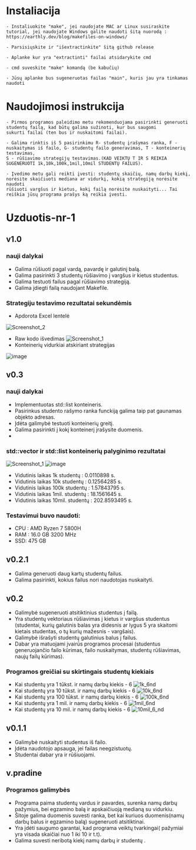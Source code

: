 # Instaliacija 
```
- Instaliuokite "make", jei naudojate MAC ar Linux susiraskite tutorial, jei naudojate Windows galite naudoti šitą nuorodą :
https://earthly.dev/blog/makefiles-on-windows/

- Parsisiųskite ir "išextractinkite" šitą github release

- Aplanke kur yra "extractinti" failai atsidarykite cmd

- cmd suveskite "make" komandą (be kabučių)

- Jūsų aplanke bus sugeneruotas failas "main", kuris jau yra tinkamas naudoti

```
# Naudojimosi instrukcija 
```
- Pirmos programos paleidimo metu rekomenduojama pasirinkti generuoti studentų failą, kad būtų galima sužinoti, kur bus saugomi
sukurti failai (ten bus ir nuskaitomi failai).

- Galima rinktis iš 5 pasirinkimu R- studentų įrašymas ranka, F - nuskaitymas iš failo, G- studentų failo generavimas, T - konteinerių testavimas,
S - rūšiavimo strategijų testavimas.(KAD VEIKTŲ T IR S REIKIA SUGENERUOTI 1k,10k,100k,1mil,10mil STUDENTŲ FAILUS).

- Įvedimo metu gali reikti įvesti: studentų skaičių, namų darbų kiekį, norėsite skaičiuoti mediana ar vidurkį, kokią strategiją norėsite naudoti
rūšiuoti vargšus ir kietus, kokį failą norėsite nuskaityti... Tai reiškia jūsų programa prašys ką reikia įvesti.

```
# Uzduotis-nr-1
## v1.0 
### nauji dalykai
* Galima rūšiuoti pagal vardą, pavardę ir galutinį balą.
* Galima pasirinkti 3 studentų rūšiavimo į vargšus ir kietus studentus. 
* Galima testuoti failus pagal rūšiavimo strategiją.
* Galima įdiegti failą naudojant Makefile.

### Strategiju testavimo rezultatai sekundėmis
* Apdorota Excel lentelė


![Screenshot_2](https://github.com/laurinykas/Uzduotis-nr-1/assets/112711939/c1684dd1-0538-4a1d-83ae-7ef2aeb150de)
* Raw kodo išvedimas
![Screenshot_1](https://github.com/laurinykas/Uzduotis-nr-1/assets/112711939/5d3602ba-938d-4483-98ca-e528e362dc54)
* Konteinerių vidurkiai atskiriant strategijas

![image](https://github.com/laurinykas/Uzduotis-nr-1/assets/112711939/e34e6e45-8d56-4801-934b-e19126dbf0c5)


## v0.3 
### nauji dalykai
* Implementuotas std::list konteineris.
* Pasirinkus studento rašymo ranka funckiją galima taip pat gaunamas objekto adresas.
* Įdėta galimybė testuoti konteinerių greitį.
* Galima pasirinkti į kokį konteinerį įrašysite duomenis.
* 
### std::vector ir std::list konteinerių palyginimo rezultatai

![Screenshot_1](https://github.com/laurinykas/Uzduotis-nr-1/assets/112711939/d1e92756-5aa9-4eb6-b7c0-dcac1237d786)
![image](https://github.com/laurinykas/Uzduotis-nr-1/assets/112711939/d26ef658-e736-4783-aee6-975f88f91c5d)

* Vidutinis laikas 1k studentų : 0.0110898 s.
* Vidutinis laikas 10k studentų : 0.12564285 s.
* Vidutinis laikas 100k studentų : 1.57843795 s.
* Vidutinis laikas 1mil. studentų : 18.1561645 s.
* Vidutinis laikas 10mil. studentų : 202.8593495 s. 
### Testavimui buvo naudoti:
*  CPU : AMD Ryzen 7 5800H
* RAM : 16.0 GB 3200 MHz
* SSD: 475 GB
  

## v0.2.1
* Galima generuoti daug kartų studentų failus.
* Galima pasirinkti, kokius failus nori naudotojas nuskaityti.

## v0.2 
* Galimybė sugeneruoti atsitiktinius studentus į failą.
* Yra studentų vektoriaus rūšiavimas į kietus ir vargšus studentus
  (studentai, kurių galutinis balas yra didesnis ar lygus 5 yra skaitomi kietais studentas, o tų kurių mažesnis - vargšais).
* Galimybė išrašyti studentų galutinius balus į failus.
* Dabar yra matuojami įvairūs programos procesai (studentus generuojančio failo kūrimas, failo nuskaitymas, studentų rūšiavimas, naujų failų kūrimas).

### Programos greičiai su skirtingais studentų kiekiais
* Kai studentų yra 1 tūkst. ir namų darbų kiekis - 6
![1k_6nd](https://github.com/laurinykas/Uzduotis-nr-1/assets/112711939/ef805dd6-036c-40a2-a704-5f26f6ad0f52)
* Kai studentų yra 10 tūkst. ir namų darbų kiekis - 6
![10k_6nd](https://github.com/laurinykas/Uzduotis-nr-1/assets/112711939/436c36b9-466d-4a25-8381-f326903b8f51)
* Kai studentų yra 100 tūkst. ir namų darbų kiekis - 6
![100k_6nd](https://github.com/laurinykas/Uzduotis-nr-1/assets/112711939/68b93e4f-1c8e-4110-91bc-df5de26c32c8)
* Kai studentų yra 1 mil. ir namų darbų kiekis - 6
![1mil_6nd](https://github.com/laurinykas/Uzduotis-nr-1/assets/112711939/56e4f1ea-1a90-4463-aaa1-07558df7fe6a)
* Kai studentų yra 10 mil. ir namų darbų kiekis - 6
![10mil_6_nd](https://github.com/laurinykas/Uzduotis-nr-1/assets/112711939/e4da4830-9bad-4926-afce-0569ca2a4e4f)


## v0.1.1
* Galimybė nuskaityti studentus iš failo.
* Įdėta naudotojo apsauga, jei failas neegzistuotų.
* Studentai dabar yra ir rūšiuojami.

## v.pradine 
### Programos galimybės
* Programa paima studentų vardus ir pavardes, surenka namų  darbų pažymius, bei egzamino balą ir apskaičiuoją medianą su vidurkiu.
* Šitoje galima duomenis suvesti ranka, bet kai kuriuos duomenis(namų darbų balus ir egzamino balą) sugeneruoti atsitiktinai.
* Yra įdėti saugumo garantai, kad programa veiktų tvarkingai( pažymiai yra visada skaičiai nuo 1 iki 10 ir t.t).
* Galima suvesti neribotą kiekį namų darbų ir studentų .
